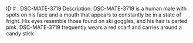 ID # : DSC-MATE-3719
Description: DSC-MATE-3719 is a human male with spots on his face and a mouth that appears to constantly be in a state of fright. His eyes resemble those found on ski goggles, and his hair is parted pink. DSC-MATE-3719 frequently wears a red scarf and carries around a candy stick.